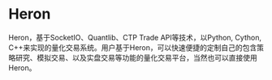 # Heron

Heron，基于SocketIO、Quantlib、CTP Trade API等技术，以Python, Cython, C++来实现的量化交易系统。用户基于Heron，可以快速便捷的定制自己的包含策略研究、模拟交易、以及实盘交易等功能的量化交易平台，当然也可以直接使用Heron。
